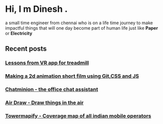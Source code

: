 <div>
		<h1>
		Hi, I m Dinesh .
		</h1>
		a small time engineer from chennai who is on a life time journey to make impactful things that will one day become part of human life just like
		<b>Paper</b> or <b>Electricity</b>
</div>

<h2>Recent posts</h2>
<h3><a href= "/lessons-from-a-vr-app-for-treadmill">Lessons from VR app for treadmill</a></h3>
<h3><a href= "/2d-animation-film-using-git-js-and-css3">Making a 2d animation short film using Git,CSS and JS</a></h3>
<h3><a href= "/chatminion">Chatminion - the office chat assistant</a></h3>
<h3><a href= "/airdraw">Air Draw - Draw things in the air</a></h3>
<h3><a href= "/towermapify">Towermapify - Coverage map of all indian mobile operators</a></h3>

